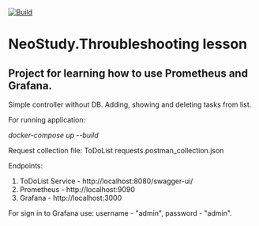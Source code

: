 [![Build](https://github.com/mogorbatko/todolist/actions/workflows/build.yml/badge.svg?branch=master)](https://github.com/mogorbatko/todolist/actions/workflows/build.yml)
<h1>NeoStudy.Throubleshooting lesson</h1>
<h2>Project for learning how to use Prometheus and Grafana.</h2>
<p>Simple controller without DB. Adding, showing and deleting tasks from list.  </p>
<p>For running application:</p>
<i>docker-compose up --build</i>
<p>Request collection file: ToDoList requests.postman_collection.json</p>
<p>Endpoints:</p>
<ol>
<li>ToDoList Service - http://localhost:8080/swagger-ui/</li>
<li>Prometheus - http://localhost:9090</li>
<li>Grafana - http://localhost:3000</li>
</ol>
<p>For sign in to Grafana use: username - "admin", password - "admin".</p>
